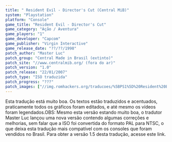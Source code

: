 ```yaml
---
title: " Resident Evil - Director's Cut (Central MiB)"
system: "Playstation"
platform: "Console"
game_title: "Resident Evil - Director's Cut"
game_category: "Ação / Aventura"
game_players: "1"
game_developer: "Capcom"
game_publisher: "Virgin Interactive"
game_release_date: "??/??/1998"
patch_author: "Master Luc"
patch_group: "Central Made in Brasil (extinto)"
patch_site: "//www.centralmib.org/ (fora do ar)"
patch_version: "1.0"
patch_release: "22/01/2007"
patch_type: "ISO traduzida"
patch_progress: "???"
patch_images: ["//img.romhackers.org/traducoes/%5BPS1%5D%20Resident%20Evil%20-%20Director's%20Cut%20-%20Central%20MiB%20-%201.jpg","//img.romhackers.org/traducoes/%5BPS1%5D%20Resident%20Evil%20-%20Director's%20Cut%20-%20Central%20MiB%20-%202.jpg","//img.romhackers.org/traducoes/%5BPS1%5D%20Resident%20Evil%20-%20Director's%20Cut%20-%20Central%20MiB%20-%203.jpg"]
---
```

Esta tradução está muito boa. Os textos estão traduzidos e acentuados, praticamente todos os gráficos foram editados, e até mesmo os vídeos foram legendados.OBS: Mesmo esta versão estando muito boa, o tradutor Master Luc lançou uma nova versão contendo algumas correções e melhorias, sem falar que a ISO foi convertida do formato PAL para NTSC, o que deixa esta tradução mais compatível com os consoles que foram vendidos no Brasil. Para obter a versão 1.5 desta tradução, acesse este link.
